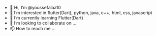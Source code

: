 - 👋 Hi, I’m @youssefalaa10
- 👀 I’m interested in flutter(Dart), python, java, c++, html, css, javascript 
- 🌱 I’m currently learning Flutter(Dart)
- 💞️ I’m looking to collaborate on ...
- 📫 How to reach me ...

<!---
youssefalaa10/youssefalaa10 is a ✨ special ✨ repository because its `README.md` (this file) appears on your GitHub profile.
You can click the Preview link to take a look at your changes.
--->
